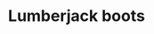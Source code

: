 ---
layout: item
title: Lumberjack boots
item-id: 10933
datatable: true
id: 10933
name: "Lumberjack boots"
members: true
lowalch: 20
highalch: 30
examine: "You'll certainly be alright wearing these."
monsters:
  - id: 5648
    name: "Undead Lumberjack"
    members: true
    combat_level: 30
    wiki_url: "https://oldschool.runescape.wiki/w/Undead_Lumberjack#Level_30"
    drops:
      - quantity: "1"
        rarity: 0.25
    image: "https://oldschool.runescape.wiki/images/thumb/c/cd/Undead_Lumberjack.png/120px-Undead_Lumberjack.png?48d36"
  - id: 5656
    name: "Undead Lumberjack"
    members: true
    combat_level: 35
    wiki_url: "https://oldschool.runescape.wiki/w/Undead_Lumberjack#Level_35"
    drops:
      - quantity: "1"
        rarity: 0.25
    image: "https://oldschool.runescape.wiki/images/thumb/c/cd/Undead_Lumberjack.png/120px-Undead_Lumberjack.png?48d36"
  - id: 5665
    name: "Undead Lumberjack"
    members: true
    combat_level: 40
    wiki_url: "https://oldschool.runescape.wiki/w/Undead_Lumberjack#Level_40"
    drops:
      - quantity: "1"
        rarity: 0.25
    image: "https://oldschool.runescape.wiki/images/thumb/c/cd/Undead_Lumberjack.png/120px-Undead_Lumberjack.png?48d36"
  - id: 5673
    name: "Undead Lumberjack"
    members: true
    combat_level: 45
    wiki_url: "https://oldschool.runescape.wiki/w/Undead_Lumberjack#Level_45"
    drops:
      - quantity: "1"
        rarity: 0.25
    image: "https://oldschool.runescape.wiki/images/thumb/c/cd/Undead_Lumberjack.png/120px-Undead_Lumberjack.png?48d36"
  - id: 5681
    name: "Undead Lumberjack"
    members: true
    combat_level: 50
    wiki_url: "https://oldschool.runescape.wiki/w/Undead_Lumberjack#Level_50"
    drops:
      - quantity: "1"
        rarity: 0.25
    image: "https://oldschool.runescape.wiki/images/thumb/c/cd/Undead_Lumberjack.png/120px-Undead_Lumberjack.png?48d36"
  - id: 5689
    name: "Undead Lumberjack"
    members: true
    combat_level: 55
    wiki_url: "https://oldschool.runescape.wiki/w/Undead_Lumberjack#Level_55"
    drops:
      - quantity: "1"
        rarity: 0.25
    image: "https://oldschool.runescape.wiki/images/thumb/c/cd/Undead_Lumberjack.png/120px-Undead_Lumberjack.png?48d36"
  - id: 5697
    name: "Undead Lumberjack"
    members: true
    combat_level: 60
    wiki_url: "https://oldschool.runescape.wiki/w/Undead_Lumberjack#Level_60"
    drops:
      - quantity: "1"
        rarity: 0.25
    image: "https://oldschool.runescape.wiki/images/thumb/c/cd/Undead_Lumberjack.png/120px-Undead_Lumberjack.png?48d36"
  - id: 5705
    name: "Undead Lumberjack"
    members: true
    combat_level: 64
    wiki_url: "https://oldschool.runescape.wiki/w/Undead_Lumberjack#Level_64"
    drops:
      - quantity: "1"
        rarity: 0.25
    image: "https://oldschool.runescape.wiki/images/thumb/c/cd/Undead_Lumberjack.png/120px-Undead_Lumberjack.png?48d36"
  - id: 5713
    name: "Undead Lumberjack"
    members: true
    combat_level: 70
    wiki_url: "https://oldschool.runescape.wiki/w/Undead_Lumberjack#Level_70"
    drops:
      - quantity: "1"
        rarity: 0.25
    image: "https://oldschool.runescape.wiki/images/thumb/c/cd/Undead_Lumberjack.png/120px-Undead_Lumberjack.png?48d36"
---